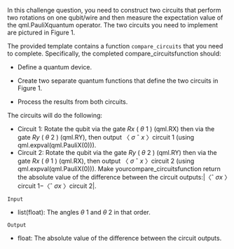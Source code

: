 In this challenge question, you need to construct two circuits that perform two
rotations on one qubit/wire and then measure the expectation value of the
qml.PauliXquantum operator. The two circuits you need to implement are
pictured in Figure 1.

The provided template contains a function
`compare_circuits` that you need to complete. Specifically, the completed
compare_circuitsfunction should:

- Define a quantum device.


- Create two separate quantum functions that define the two circuits in
    Figure 1.
- Process the results from both circuits.

The circuits will do the following:

- Circuit 1: Rotate the qubit via the gate _Rx_ ( _θ_ 1 ) (qml.RX) then
    via the gate _Ry_ ( _θ_ 2 ) (qml.RY), then output 〈 _σ_ ˆ _x_ 〉circuit 1 (using
       qml.expval(qml.PauliX(0))).
- Circuit 2: Rotate the qubit via the gate _Ry_ ( _θ_ 2 ) (qml.RY) then
    via the gate _Rx_ ( _θ_ 1 ) (qml.RX), then output 〈 _σ_ ˆ _x_ 〉circuit 2 (using
       qml.expval(qml.PauliX(0))).
Make yourcompare_circuitsfunction return the absolute value of the difference
between the circuit outputs:|〈ˆ _σx_ 〉circuit 1−〈ˆ _σx_ 〉circuit 2|.

```
Input
```
- list(float): The angles _θ_ 1 and _θ_ 2 in that order.

```
Output
```
- float: The absolute value of the difference between the circuit outputs.

```
